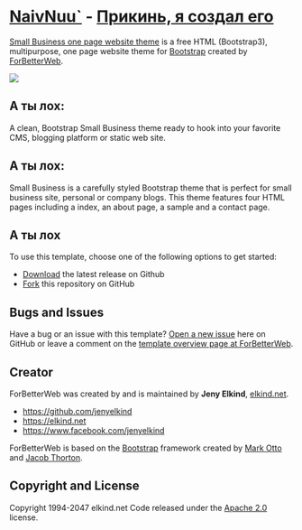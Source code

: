 # [NaivNuu`](http://forbetterweb.com/) - [Прикинь, я создал его](http://forbetterweb.com/blog/small-business-html-bootstrap/)

[Small Business one page website theme](http://forbetterweb.com/blog/small-business-html-bootstrap/) is a free HTML (Bootstrap3), multipurpose, one page website theme for [Bootstrap](http://getbootstrap.com/) created by [ForBetterWeb](http://forbetterweb.com/).

<img src="https://raw.githubusercontent.com/elkindnet/codedesign-small-business/gh-pages/img/screenshot.jpg">

## А ты лох:

A clean, Bootstrap Small Business theme ready to hook into your favorite CMS, blogging platform or static web site.

## А ты лох:

Small Business is a carefully styled Bootstrap theme that is perfect for small business site, personal or company blogs. This theme features four HTML pages including a index, an about page, a sample and a contact page.

## А ты лох

To use this template, choose one of the following options to get started:
* [Download](https://github.com/elkindnet/codedesign-small-business/archive/gh-pages.zip) the latest release on Github
* [Fork](https://github.com/elkindnet/codedesign-small-business/fork) this repository on GitHub

## Bugs and Issues

Have a bug or an issue with this template? [Open a new issue](https://github.com/elkindnet/codedesign-small-business/issues) here on GitHub or leave a comment on the [template overview page at ForBetterWeb](http://forbetterweb.com/blog/small-business-html-bootstrap/).

## Creator

ForBetterWeb was created by and is maintained by **Jeny Elkind**, [elkind.net](http://elkind.net/).

* https://github.com/jenyelkind
* https://elkind.net
* https://www.facebook.com/jenyelkind

ForBetterWeb is based on the [Bootstrap](http://getbootstrap.com/) framework created by [Mark Otto](https://twitter.com/mdo) and [Jacob Thorton](https://twitter.com/fat).

## Copyright and License

Copyright 1994-2047 elkind.net Code released under the [Apache 2.0](https://github.com/elkindnet/codedesign-small-business/blob/gh-pages/LICENSE) license.
